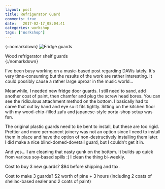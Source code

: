 ```yaml
---
layout: post
title: Refrigerator Guard
comments: true
date:   2017-02-17_08:04:41 
categories: workshop
tags: ['Workshop']
---
```


{::nomarkdown}
  <img src="/assets/Random/fridge.jpg" alt="Fridge guards">
  <div class="image-caption">Wood refrigerator shelf guards</div>
{:/nomarkdown}

I've been busy working on a music-based post regarding DAWs lately. It's very time-consuming but the results of the work are rather interesting. It could possibly cause a rather large uproar in the music world...

Meanwhile, I needed new fridge door guards. I still need to sand, add another coat of paint, then chamfer and plug the screw head bores. You can see the ridiculous attachment method on the bottom. I basically had to carve that out by hand and eye so it fits tightly. Sitting on the kitchen floor with my wood-chip-filled zafu and japanese-style porta-shop setup was fun.

The original plastic guards need to be bent to install, but these are too rigid. Prettier and more permanent joinery was not an option since I need to install them in place and have the option of non-destructively installing them later. I did make a nice blind-domed-dovetail guard, but I couldn't get it in.

And yes... I am cleaning that nasty gunk on the bottom. It builds up quick from various soy-based spills :( I clean the thing bi-weekly.

Cost to buy 3 new guards? $94 before shipping and tax.

Cost to make 3 guards? $2 worth of pine + 3 hours (including 2 coats of shellac-based sealer and 2 coats of paint)